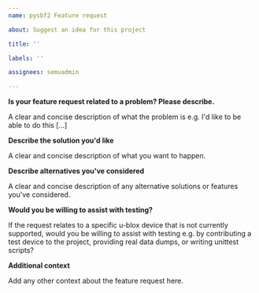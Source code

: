 ```yaml
---
name: pysbf2 Feature request

about: Suggest an idea for this project

title: ''

labels: ''

assignees: semuadmin

---
```


**Is your feature request related to a problem? Please describe.**

A clear and concise description of what the problem is e.g. I'd like to be able to do this [...]

**Describe the solution you'd like**

A clear and concise description of what you want to happen.

**Describe alternatives you've considered**

A clear and concise description of any alternative solutions or features you've considered.

**Would you be willing to assist with testing?**

If the request relates to a specific u-blox device that is not currently supported, would you be willing to assist with testing e.g. by contributing a test device to the project, providing real data dumps, or writing unittest scripts?

**Additional context**

Add any other context about the feature request here.
